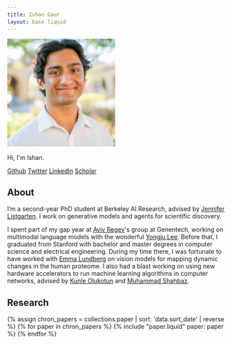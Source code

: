```yaml
---
title: Ishan Gaur
layout: base.liquid
---
```

<img src="/assets/ishan.png" alt="headshot" width="250">

<section>

Hi, I'm Ishan.

[Github](https://github.com/ishan-gaur)
[Twitter](https://x.com/Ishan__Gaur)
[LinkedIn](https://www.linkedin.com/in/ishangaur/)
[Scholar](https://scholar.google.com/citations?user=PgW-8YIAAAAJ&hl=en)

</section>

<section>

## About
I’m a second-year PhD student at Berkeley AI Research, advised by [Jennifer Listgarten](http://www.jennifer.listgarten.com/). I work on generative models and agents for scientific discovery.

I spent part of my gap year at [Aviv Regev](https://www.gene.com/scientists/our-scientists/aviv-regev)'s group at Genentech, working on multimodal language models with the wonderful [Yongju Lee](https://x.com/LeeTaliq). Before that, I graduated from Stanford with bachelor and master degrees in computer science and electrical engineering. During my time there, I was fortunate to have worked with [Emma Lundberg](https://lundberglab.stanford.edu/) on vision models for mapping dynamic changes in the human proteome. I also had a blast working on using new hardware accelerators to run machine learning algorithms in computer networks, advised by [Kunle Olukotun](https://engineering.stanford.edu/people/oyekunle-olukotun) and [Muhammad Shahbaz](https://gitlab.com/mshahbaz/mshahbaz.gitlab.io/-/wikis/home).

</section>

<section>

## Research

</section>

{% assign chron_papers = collections.paper | sort: 'data.sort_date' | reverse %}
{% for paper in chron_papers %}
  {% include "paper.liquid" paper: paper %}
{% endfor %}
